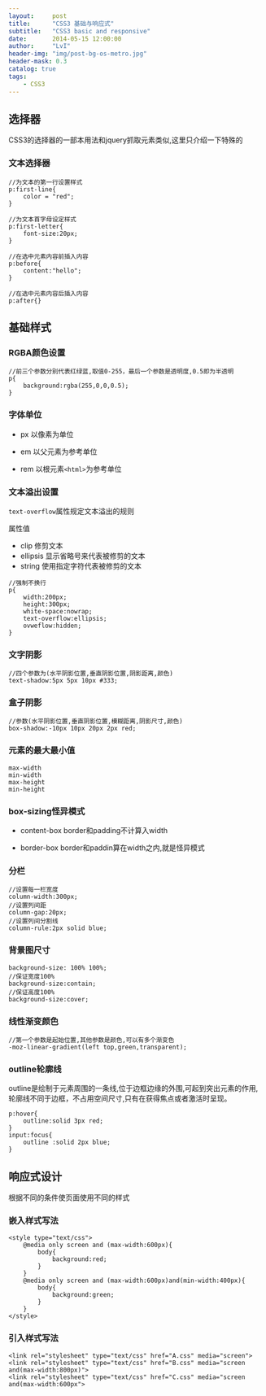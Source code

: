 ```yaml
---
layout:     post
title:      "CSS3 基础与响应式"
subtitle:   "CSS3 basic and responsive"
date:       2014-05-15 12:00:00
author:     "LvI"
header-img: "img/post-bg-os-metro.jpg"
header-mask: 0.3
catalog: true
tags:
    - CSS3
---
```


## 选择器

CSS3的选择器的一部本用法和jquery抓取元素类似,这里只介绍一下特殊的

### 文本选择器

```
//为文本的第一行设置样式
p:first-line{
	color = "red";
}

//为文本首字母设定样式
p:first-letter{
	font-size:20px;
}

//在选中元素内容前插入内容
p:before{
	content:"hello";
}

//在选中元素内容后插入内容
p:after{}
```

## 基础样式

### RGBA颜色设置

```
//前三个参数分别代表红绿蓝,取值0-255，最后一个参数是透明度,0.5即为半透明
p{
	background:rgba(255,0,0,0.5);
}
```

### 字体单位

- px 以像素为单位

- em 以父元素为参考单位

- rem 以根元素`<html>`为参考单位

### 文本溢出设置

`text-overflow`属性规定文本溢出的规则

属性值
- clip 修剪文本
- ellipsis 显示省略号来代表被修剪的文本
- string 使用指定字符代表被修剪的文本

```
//强制不换行
p{
	width:200px;
	height:300px;
	white-space:nowrap;
	text-overflow:ellipsis;
	ovweflow:hidden;
}
```

### 文字阴影

```
//四个参数为(水平阴影位置,垂直阴影位置,阴影距离,颜色)
text-shadow:5px 5px 10px #333;
```

### 盒子阴影

```
//参数(水平阴影位置,垂直阴影位置,模糊距离,阴影尺寸,颜色)
box-shadow:-10px 10px 20px 2px red;
```

### 元素的最大最小值

```
max-width
min-width
max-height
min-height
```

### box-sizing怪异模式

- content-box border和padding不计算入width

- border-box border和paddin算在width之内,就是怪异模式

### 分栏

```
//设置每一栏宽度
column-width:300px;
//设置列间距
column-gap:20px;
//设置列间分割线
column-rule:2px solid blue;
```

### 背景图尺寸

```
background-size: 100% 100%;
//保证宽度100% 
background-size:contain;
//保证高度100% 
background-size:cover; 
```

### 线性渐变颜色

```
//第一个参数是起始位置,其他参数是颜色,可以有多个渐变色
-moz-linear-gradient(left top,green,transparent);
```

### outline轮廓线

outline是绘制于元素周围的一条线,位于边框边缘的外围,可起到突出元素的作用,轮廓线不同于边框，不占用空间尺寸,只有在获得焦点或者激活时呈现。

```
p:hover{
	outline:solid 3px red;
}
input:focus{
	outline :solid 2px blue;
}
```

## 响应式设计

根据不同的条件使页面使用不同的样式

### 嵌入样式写法

```
<style type="text/css">
	@media only screen and (max-width:600px){
		body{
			background:red;
		}
	}
	@media only screen and (max-width:600px)and(min-width:400px){
		body{
			background:green;
		}
	}
</style>
```

### 引入样式写法

```
<link rel="stylesheet" type="text/css" href="A.css" media="screen">
<link rel="stylesheet" type="text/css" href="B.css" media="screen and(max-width:800px)">
<link rel="stylesheet" type="text/css" href="C.css" media="screen and(max-width:600px">
```
